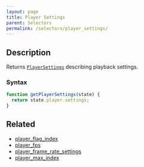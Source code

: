 ```yaml
---
layout: page
title: Player Settings
parent: Selectors
permalink: /selectors/player_settings/
---
```


## Description

Returns [`PlayerSettings`](../External/player_settings.js) describing playback settings.

### Syntax

```js
function getPlayerSettings(state) {
  return state.player.settings;
}
```

## Related

- [player_flag_index](./player_flag_index.md)
- [player_fps](./player_fps.md)
- [player_frame_rate_settings](./player_frame_rate_settings.md)
- [player_max_index](./player_max_index.md)
